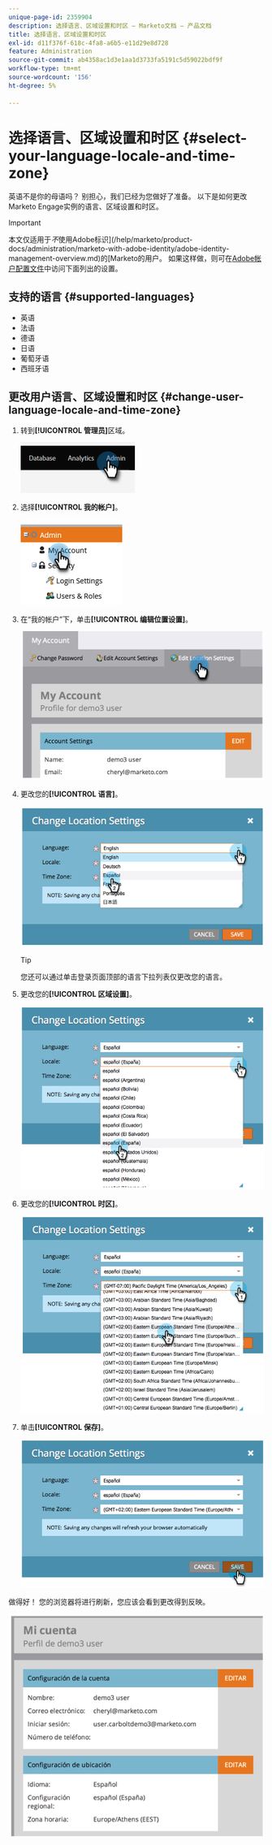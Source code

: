 ```yaml
---
unique-page-id: 2359904
description: 选择语言、区域设置和时区 — Marketo文档 — 产品文档
title: 选择语言、区域设置和时区
exl-id: d11f376f-618c-4fa8-a6b5-e11d29e8d728
feature: Administration
source-git-commit: ab4358ac1d3e1aa1d3733fa5191c5d59022bdf9f
workflow-type: tm+mt
source-wordcount: '156'
ht-degree: 5%

---
```


# 选择语言、区域设置和时区 {#select-your-language-locale-and-time-zone}

英语不是你的母语吗？ 别担心，我们已经为您做好了准备。 以下是如何更改Marketo Engage实例的语言、区域设置和时区。

>[!IMPORTANT]
>
>本文仅适用于&#x200B;_不_&#x200B;使用Adobe标识](/help/marketo/product-docs/administration/marketo-with-adobe-identity/adobe-identity-management-overview.md)的[Marketo的用户。 如果这样做，则可在[Adobe帐户配置文件](https://account.adobe.com/profile)中访问下面列出的设置。

## 支持的语言 {#supported-languages}

* 英语
* 法语
* 德语
* 日语
* 葡萄牙语
* 西班牙语

## 更改用户语言、区域设置和时区 {#change-user-language-locale-and-time-zone}

1. 转到&#x200B;**[!UICONTROL 管理员]**&#x200B;区域。

   ![](assets/select-your-language-locale-and-time-zone-1.png)

1. 选择&#x200B;**[!UICONTROL 我的帐户]**。

   ![](assets/select-your-language-locale-and-time-zone-2.png)

1. 在“我的帐户”下，单击&#x200B;**[!UICONTROL 编辑位置设置]**。

   ![](assets/select-your-language-locale-and-time-zone-3.png)

1. 更改您的&#x200B;**[!UICONTROL 语言]**。

   ![](assets/select-your-language-locale-and-time-zone-4.png)

   >[!TIP]
   >
   >您还可以通过单击登录页面顶部的语言下拉列表仅更改您的语言。

1. 更改您的&#x200B;**[!UICONTROL 区域设置]**。

   ![](assets/select-your-language-locale-and-time-zone-5.png)

1. 更改您的&#x200B;**[!UICONTROL 时区]**。

   ![](assets/select-your-language-locale-and-time-zone-6.png)

1. 单击&#x200B;**[!UICONTROL 保存]**。

   ![](assets/select-your-language-locale-and-time-zone-7.png)

做得好！ 您的浏览器将进行刷新，您应该会看到更改得到反映。

![](assets/select-your-language-locale-and-time-zone-8.png)
